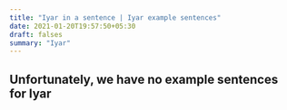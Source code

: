 ```yaml
---
title: "Iyar in a sentence | Iyar example sentences"
date: 2021-01-20T19:57:50+05:30
draft: falses
summary: "Iyar"
---
```

## Unfortunately, we have no example sentences for Iyar                 
